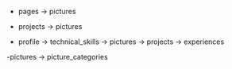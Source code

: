 - pages -> pictures

- projects -> pictures

- profile -> technical_skills
          -> pictures
          -> projects
          -> experiences

-pictures -> picture_categories


